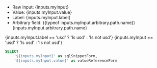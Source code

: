 <TextInput name="myInput" />

- Raw Input: {inputs.myInput}
- Value: {inputs.myInput.value}
- Label: {inputs.myInput.label}
- Arbitrary field: ({typeof inputs.myInput.arbitrary.path.name}) {inputs.myInput.arbitrary.path.name}

{inputs.myInput.label == 'usd' ? 'Is usd' : 'Is not usd'}
{inputs.myInput == 'usd' ? 'Is usd' : 'Is not usd'}

```sql myQuery
SELECT 
    '${inputs.myInput}' as sqlSnippetForm,
    '${inputs.myInput.value}' as valueReferenceForm
```

<DataTable data={myQuery}/>




<!-- <ButtonGroup name="myGroup">
    <ButtonGroupItem valueLabel="Option One" value="1" />
    <ButtonGroupItem valueLabel="Option Two" value="2" />
    <ButtonGroupItem valueLabel="Option Three" value="3" />
</ButtonGroup> -->
